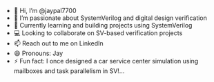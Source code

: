 - 👋 Hi, I’m @jaypal7700
- 👀 I’m passionate about SystemVerilog and digital design verification
- 🌱 Currently learning and building projects using SystemVerilog
- 💻 Looking to collaborate on SV-based verification projects
- 📫 Reach out to me on LinkedIn 
- 😄 Pronouns: Jay 
- ⚡ Fun fact: I once designed a car service center simulation using mailboxes and task parallelism in SV!...

<!---
jaypal7700/jaypal7700 is a ✨ special ✨ repository because its `README.md` (this file) appears on your GitHub profile.
You can click the Preview link to take a look at your changes.
--->
